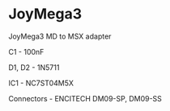 # JoyMega3
 JoyMega3 MD to MSX adapter

C1 - 100nF

D1, D2 - 1N5711

IC1 - NC7ST04M5X

Connectors - ENCITECH DM09-SP, DM09-SS

